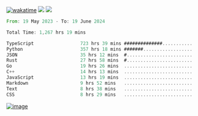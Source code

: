 [![wakatime](https://wakatime.com/badge/user/00eead22-fb14-4dd0-ab8a-3625cafbd50d.svg)](https://wakatime.com/@00eead22-fb14-4dd0-ab8a-3625cafbd50d)
![](https://komarev.com/ghpvc/?username=flatypus)
![](https://pixel.flatypus.me/flatypus?type=tracker)
<!--START_SECTION:waka-->

```rust
From: 19 May 2023 - To: 19 June 2024

Total Time: 1,267 hrs 19 mins

TypeScript                 723 hrs 39 mins ##############...........   56.88 %
Python                     357 hrs 18 mins #######..................   28.09 %
JSON                       35 hrs 12 mins  #........................   02.77 %
Rust                       27 hrs 58 mins  #........................   02.20 %
Go                         19 hrs 26 mins  .........................   01.53 %
C++                        14 hrs 13 mins  .........................   01.12 %
JavaScript                 13 hrs 19 mins  .........................   01.05 %
Markdown                   9 hrs 52 mins   .........................   00.78 %
Text                       8 hrs 38 mins   .........................   00.68 %
CSS                        8 hrs 29 mins   .........................   00.67 %
```

<!--END_SECTION:waka-->
[<img alt="image" src="https://github.com/flatypus/flatypus/assets/68029599/0a302dc1-501c-43a0-ae8d-37ec4817f3bd">](https://flatypus.me)


